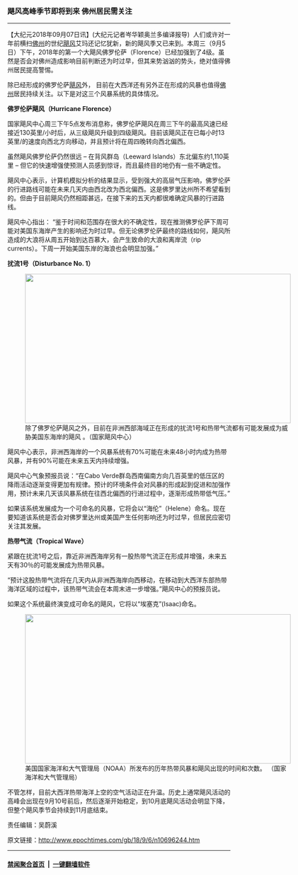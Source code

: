 ### 飓风高峰季节即将到来 佛州居民需关注
------------------------

<p>【大纪元2018年09月07日讯】(大纪元记者岑华颖奥兰多编译报导)  人们或许对一年前横扫<a href="http://www.epochtimes.com/gb/tag/%E4%BD%9B%E5%B7%9E.html">佛州</a>的世纪<a href="http://www.epochtimes.com/gb/tag/%E9%A3%93%E9%A3%8E.html">飓风</a>艾玛还记忆犹新，新的飓风季又已来到。本周三（9月5日）下午，2018年的第一个大飓风佛罗伦萨（Florence）已经加强到了4级。虽然是否会对佛州造成影响目前判断还为时过早，但其来势汹汹的势头，绝对值得佛州居民提高警惕。</p>
<p>除已经形成的佛罗伦萨<a href="http://www.epochtimes.com/gb/tag/%E9%A3%93%E9%A3%8E.html">飓风</a>外， 目前在大西洋还有另外正在形成的风暴也值得<a href="http://www.epochtimes.com/gb/tag/%E4%BD%9B%E5%B7%9E.html">佛州</a>居民持续关注。以下是对这三个风暴系统的具体情况。</p>
<p><strong>佛罗伦萨飓风（</strong><strong>Hurricane Florence</strong><strong>）</strong></p>
<p>国家飓风中心周三下午5点发布消息称，佛罗伦萨飓风在周三下午的最高风速已经接近130英里/小时后，从三级飓风升级到四级飓风。目前该飓风正在已每小时13英里/的速度向西北方向移动，并且预计将在周四晚转向西北偏西。</p>
<p>虽然飓风佛罗伦萨仍然很远 &#8211; 在背风群岛（Leeward Islands）东北偏东约1,110英里 &#8211; 但它的快速增强使预测人员感到惊讶，而且最终目的地仍有一些不确定性。</p>
<p>飓风中心表示，计算机模拟分析的结果显示，受到强大的高层气压影响，佛罗伦萨的行进路线可能在未来几天内由西北改为西北偏西。这是佛罗里达州所不希望看到的。但由于目前飓风仍然相距甚远，在接下来的五天内都很难确定风暴的行进路线。</p>
<p>飓风中心指出： “鉴于时间和范围存在很大的不确定性，现在推测佛罗伦萨下周可能对美国东海岸产生的影响还为时过早。但无论佛罗伦萨最终的路线如何，飓风所造成的大浪将从周五开始到达百慕大，会产生致命的大浪和离岸流（rip currents）。下周一开始美国东岸的海浪也会明显加强。”</p>
<p><strong>扰流</strong><strong>1</strong><strong>号（</strong><strong>Disturbance No. 1</strong><strong>）</strong></p>
<figure id="attachment_10696252" style="width: 600px" class="wp-caption aligncenter"><a href="http://i.epochtimes.com/assets/uploads/2018/09/3dd3ab77cb4f6fb718b3115d58b32aad.jpeg"><img class="size-large wp-image-10696252" src="http://i.epochtimes.com/assets/uploads/2018/09/3dd3ab77cb4f6fb718b3115d58b32aad-600x338.jpeg" alt="" width="600" height="338" /></a><figcaption class="wp-caption-text">除了佛罗伦萨飓风之外，目前在非洲西部海域正在形成的扰流1号和热带气流都有可能发展成为威胁美国东海岸的飓风 。（国家飓风中心）</figcaption></figure>
<p>飓风中心表示，非洲西海岸的一个风暴系统有70%可能在未来48小时内成为热带风暴，并有90%可能在未来五天内持续增强。</p>
<p>飓风中心气象预报员说：“在Cabo Verde群岛西南偏南方向几百英里的低压区的降雨活动逐渐变得更加有规律。预计的环境条件会对风暴的形成起到促进和加强作用，预计未来几天该风暴系统在往西北偏西的行进过程中，逐渐形成热带低气压。”</p>
<p>如果该系统发展成为一个可命名的风暴，它将会以“海伦”（Helene）命名。现在要知道该系统是否会对佛罗里达州或美国产生任何影响还为时过早，但居民应密切关注其发展。</p>
<p><strong>热带气流（</strong><strong>Tropical Wave</strong><strong>）</strong></p>
<p>紧跟在扰流1号之后，靠近非洲西海岸另有一股热带气流正在形成并增强，未来五天有30％的可能发展成为热带风暴。</p>
<p>“预计这股热带气流将在几天内从非洲西海岸向西移动，在移动到大西洋东部热带海洋区域的过程中，该热带气流会在本周末进一步增强。”飓风中心的预报员说。</p>
<p>如果这个系统最终演变成可命名的飓风，它将以“埃塞克”(Isaac)命名。</p>
<figure id="attachment_10696253" style="width: 600px" class="wp-caption aligncenter"><a href="http://i.epochtimes.com/assets/uploads/2018/09/b7739c7e9401ec00c63a2059eeb2f17a.jpeg"><img class="size-large wp-image-10696253" src="http://i.epochtimes.com/assets/uploads/2018/09/b7739c7e9401ec00c63a2059eeb2f17a-600x338.jpeg" alt="" width="600" height="338" /></a><figcaption class="wp-caption-text">美国国家海洋和大气管理局（NOAA）所发布的历年热带风暴和飓风出现的时间和次数。 （国家海洋和大气管理局）</figcaption></figure>
<p>不管怎样，目前大西洋热带海洋上空的空气活动正在升温。历史上通常飓风活动的高峰会出现在9月10号前后，然后逐渐开始稳定，到10月底飓风活动会明显下降，但整个飓风季节会持续到11月底结束。</p>
<p><span style="font-weight: 400;">责任编辑：吴蔚溪 </span></p>

原文链接：http://www.epochtimes.com/gb/18/9/6/n10696244.htm


------------------------
#### [禁闻聚合首页](https://github.com/gfw-breaker/banned-news/blob/master/README.md) &nbsp;|&nbsp;  [一键翻墙软件](https://github.com/gfw-breaker/nogfw/blob/master/README.md)